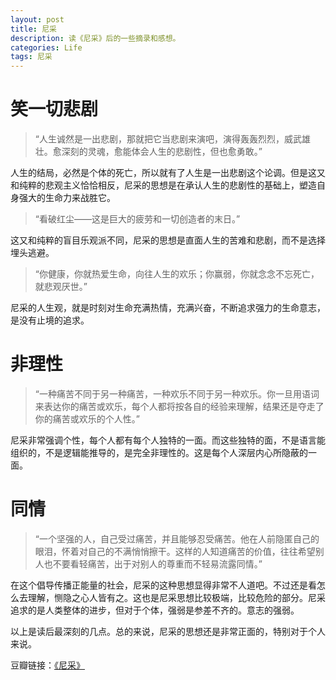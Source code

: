```yaml
---
layout: post
title: 尼采
description: 读《尼采》后的一些摘录和感想。
categories: Life
tags: 尼采
---
```

# 笑一切悲剧

> “人生诚然是一出悲剧，那就把它当悲剧来演吧，演得轰轰烈烈，威武雄壮。愈深刻的灵魂，愈能体会人生的悲剧性，但也愈勇敢。”

人生的结局，必然是个体的死亡，所以就有了人生是一出悲剧这个论调。但是这又和纯粹的悲观主义恰恰相反，尼采的思想是在承认人生的悲剧性的基础上，塑造自身强大的生命力来战胜它。

> “看破红尘——这是巨大的疲劳和一切创造者的末日。”

这又和纯粹的盲目乐观派不同，尼采的思想是直面人生的苦难和悲剧，而不是选择埋头逃避。

> “你健康，你就热爱生命，向往人生的欢乐；你赢弱，你就念念不忘死亡，就悲观厌世。”

尼采的人生观，就是时刻对生命充满热情，充满兴奋，不断追求强力的生命意志，是没有止境的追求。

# 非理性

> “一种痛苦不同于另一种痛苦，一种欢乐不同于另一种欢乐。你一旦用语词来表达你的痛苦或欢乐，每个人都将按各自的经验来理解，结果还是夺走了你的痛苦或欢乐的个人性。”

尼采非常强调个性，每个人都有每个人独特的一面。而这些独特的面，不是语言能组织的，不是逻辑能推导的，是完全非理性的。这是每个人深层内心所隐蔽的一面。

# 同情

> “一个坚强的人，自己受过痛苦，并且能够忍受痛苦。他在人前隐匿自己的眼泪，怀着对自己的不满悄悄擦干。这样的人知道痛苦的价值，往往希望别人也不要看轻痛苦，出于对别人的尊重而不轻易流露同情。”

在这个倡导传播正能量的社会，尼采的这种思想显得非常不人道吧。不过还是看怎么去理解，恻隐之心人皆有之。这也是尼采思想比较极端，比较危险的部分。尼采追求的是人类整体的进步，但对于个体，强弱是参差不齐的。意志的强弱。

以上是读后最深刻的几点。总的来说，尼采的思想还是非常正面的，特别对于个人来说。

豆瓣链接：[《尼采》](http://book.douban.com/subject/1079104/)